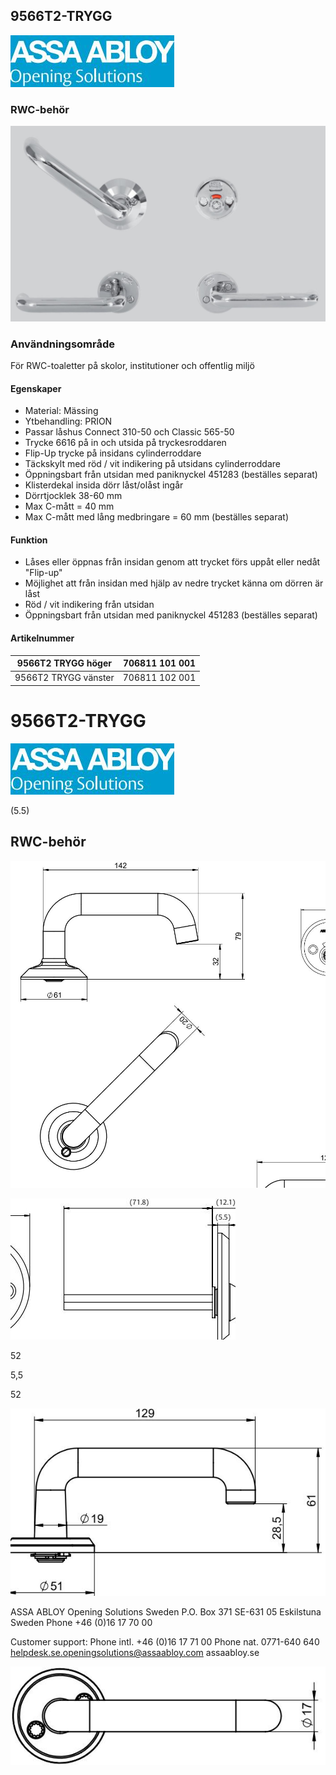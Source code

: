 ## 9566T2-TRYGG

![](images/_page_0_Picture_1.jpeg)

### RWC-behör

![](images/_page_0_Picture_3.jpeg)

### **Användningsområde**

För RWC-toaletter på skolor, institutioner och offentlig miljö

#### **Egenskaper**

- Material: Mässing
- Ytbehandling: PRION
- Passar låshus Connect 310-50 och Classic 565-50
- Trycke 6616 på in och utsida på tryckesroddaren
- Flip-Up trycke på insidans cylinderroddare
- Täckskylt med röd / vit indikering på utsidans cylinderroddare
- Öppningsbart från utsidan med paniknyckel 451283 (beställes separat)
- Klisterdekal insida dörr låst/olåst ingår
- Dörrtjocklek 38-60 mm
- Max C-mått = 40 mm
- Max C-mått med lång medbringare = 60 mm (beställes separat)

#### **Funktion**

- Låses eller öppnas från insidan genom att trycket förs uppåt eller nedåt "Flip-up"
- Möjlighet att från insidan med hjälp av nedre trycket känna om dörren är låst
- Röd / vit indikering från utsidan
- Öppningsbart från utsidan med paniknyckel 451283 (beställes separat)

#### **Artikelnummer**

| 9566T2 TRYGG höger   | 706811 101 001 |
|----------------------|----------------|
| 9566T2 TRYGG vänster | 706811 102 001 |

# 9566T2-TRYGG

![](images/_page_1_Picture_1.jpeg)

(5.5)

## RWC-behör

![](images/_page_1_Figure_3.jpeg)

![](images/_page_1_Figure_4.jpeg)

52

5,5

52

![](images/_page_1_Figure_5.jpeg)

ASSA ABLOY Opening Solutions Sweden P.O. Box 371 SE-631 05 Eskilstuna Sweden Phone +46 (0)16 17 70 00

Customer support: Phone intl. +46 (0)16 17 71 00 Phone nat. 0771-640 640 helpdesk.se.openingsolutions@assaabloy.com assaabloy.se

![](images/_page_1_Figure_8.jpeg)